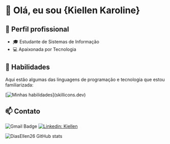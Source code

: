 
# 👋 Olá, eu sou {Kiellen Karoline}

## 💼 Perfil profissional

-  🎓 Estudante de Sistemas de Informação
-  💻 Apaixonada por Tecnologia

##  🚀 Habilidades

Aqui estão algumas das linguagens de programação e tecnologia que estou familiarizada:

[![Minhas habilidades](https://skillicons.dev/icons?i=java,py,php,hibernate,postman,maven,css,html,spring,)](skillicons.dev)

##  📫 Contato

![Gmail Badge](https://img.shields.io/badge/-{karolinekiellen@gmail.com}-006bed?style=flat-square&logo=Gmail&logoColor=white&link=mailto:{karolinekiellen@gmail.com}.)
[![Linkedin: Kiellen ](https://img.shields.io/badge/-kiellenkaroline-blue?style=flat-square&logo=Linkedin&logoColor=white&link=https://www.linkedin.com/in//)](https://www.linkedin.com/in/kiellen-karoline-350b95291/)


![DiasEllen26 GitHub stats](https://github-readme-stats.vercel.app/api?username=kiellenkaroline&show_icons=true&theme=dark) 


